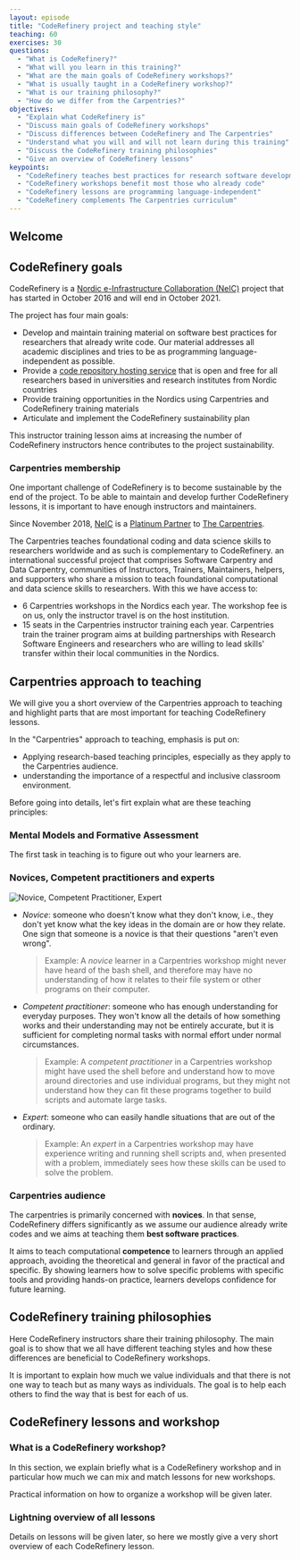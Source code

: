 ```yaml
---
layout: episode
title: "CodeRefinery project and teaching style"
teaching: 60
exercises: 30
questions:
  - "What is CodeRefinery?"
  - "What will you learn in this training?"
  - "What are the main goals of CodeRefinery workshops?"
  - "What is usually taught in a CodeRefinery workshop?"
  - "What is our training philosophy?"
  - "How do we differ from the Carpentries?"
objectives:
  - "Explain what CodeRefinery is"
  - "Discuss main goals of CodeRefinery workshops"
  - "Discuss differences between CodeRefinery and The Carpentries"
  - "Understand what you will and will not learn during this training"
  - "Discuss the CodeRefinery training philosophies"
  - "Give an overview of CodeRefinery lessons"
keypoints:
  - "CodeRefinery teaches best practices for research software development"
  - "CodeRefinery workshops benefit most those who already code"
  - "CodeRefinery lessons are programming language-independent"
  - "CodeRefinery complements The Carpentries curriculum"
---
```


## Welcome

## CodeRefinery goals

CodeRefinery is a [Nordic e-Infrastructure Collaboration (NeIC)](https://neic.no/) project that has started in October 2016 and will end in October 2021.

The project has four main goals:

- Develop and maintain training material on software best practices for researchers that already write code. Our material addresses all academic disciplines and tries to be as programming language-independent as possible.
- Provide a [code repository hosting service](https://coderefinery.org/repository/) that is open and free for all researchers based in universities and research institutes from Nordic countries
- Provide training opportunities in the Nordics using Carpentries and CodeRefinery training materials
- Articulate and implement the CodeRefinery sustainability plan

This instructor training lesson aims at increasing the number of CodeRefinery instructors hence contributes to the project sustainability.

### Carpentries membership

One important challenge of CodeRefinery is to become sustainable by the end of the project. To be able to maintain and develop further CodeRefinery lessons, it is important to have enough instructors and maintainers. 

Since November 2018, [NeIC](https://neic.no) is a [Platinum Partner](https://carpentries.org/members/) to [The Carpentries](https://carpentries.org/).

The Carpentries teaches foundational coding and data science skills to researchers worldwide and as such is complementary to CodeRefinery. 
an international successful project that comprises Software Carpentry and Data Carpentry, communities of Instructors, Trainers, Maintainers, helpers, 
and supporters who share a mission to teach foundational computational and data science skills to researchers. With this we have access to:

- 6 Carpentries workshops in the Nordics each year. The workshop fee is on us, only the instructor travel is on the host institution.
- 15 seats in the Carpentries instructor training each year. Carpentries train the trainer program aims at building partnerships with Research Software Engineers and researchers who are willing to lead skills' transfer within their local communities in the Nordics.

## Carpentries approach to teaching

We will give you a short overview of the Carpentries approach to teaching and highlight parts that are most important for teaching CodeRefinery lessons.

In the "Carpentries" approach to teaching, emphasis is put on:

- Applying research-based teaching principles, especially as they apply to the Carpentries audience.
- understanding the importance of a respectful and inclusive classroom environment.

Before going into details, let's firt explain what are these teaching principles:


### Mental Models and Formative Assessment

The first task in teaching is to figure out who your learners are.

### Novices, Competent practitioners and experts

![Novice, Competent Practitioner, Expert](../fig/skill-level.svg)

*   *Novice*: someone who doesn't know what they don't know, i.e.,
    they don't yet know what the key ideas in the domain are or how they relate.
    One sign that someone is a novice is that their questions "aren't even wrong".

     > Example: A *novice* learner in a Carpentries workshop might never have heard of the bash shell, and therefore
     may have no understanding of how it relates to their file system or other programs on their computer.

*   *Competent practitioner*: someone who has enough understanding for everyday purposes. They won't know all the details
    of how something works and their understanding may not be entirely accurate, but it is sufficient for completing normal
    tasks with normal effort under normal circumstances.

    > Example: A *competent practitioner* in a Carpentries workshop might have used the shell before and understand how to
    move around directories and use individual programs, but they might not understand how they can fit these programs
    together to build scripts and automate large tasks.

*   *Expert*: someone who can easily handle situations that are out of the ordinary.

    > Example: An *expert* in a Carpentries workshop may have experience writing and running shell scripts and, when
    presented with a problem, immediately sees how these skills can be used to solve the problem.

### Carpentries audience

The carpentries is primarily concerned with **novices**. In that sense, CodeRefinery differs significantly as we assume our audience already write codes and we aims at teaching them **best software practices**.

It aims to teach computational **competence** to learners through an applied approach, avoiding the theoretical and general in favor of the practical and specific. 
By showing learners how to solve specific problems with specific tools and providing hands-on practice, learners develops confidence for future learning.


## CodeRefinery training philosophies

Here CodeRefinery instructors share their training philosophy. The main goal is to show that we all have different teaching styles and how these differences are beneficial to CodeRefinery workshops.

It is important to explain how much we value individuals and that there is not one way to teach but as many ways as individuals. The goal is to help each others to find the way that is best for each of us.

## CodeRefinery lessons and workshop


### What is a CodeRefinery workshop?

In this section, we explain briefly what is a CodeRefinery workshop and in particular how much we can mix and match lessons for new workshops.

Practical information on how to organize a workshop will be given later.

### Lightning overview of all lessons 

Details on lessons will be given later, so here we mostly give a very short overview of each CodeRefinery lesson.

